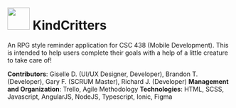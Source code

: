 # <img width="50px" height="50px" src="https://img.icons8.com/external-colorful-filled-outline-dmitry-mirolyubov/344/external-animal-halloween-colorful-filled-outline-dmitry-mirolyubov.png"> KindCritters
An RPG style reminder application for CSC 438 (Mobile Development).  This is intended to help users complete their goals with a help of a little creature to take care of!

**Contributors**: Giselle D. (UI/UX Designer, Developer), Brandon T. (Developer), Gary F. (SCRUM Master), Richard J. (Developer)
**Management and Organization**: Trello, Agile Methodology
**Technologies**: HTML, SCSS, Javascript, AngularJS, NodeJS, Typescript, Ionic, Figma

